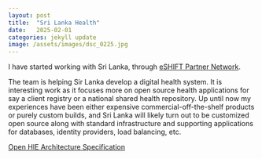 ```yaml
---
layout: post
title:  "Sri Lanka Health"
date:   2025-02-01
categories: jekyll update
image: /assets/images/dsc_0225.jpg
---
```


I have started working with Sri Lanka, through [eSHIFT Partner Network](https://eshift.org).

The team is helping Sir Lanka develop a digital health system.  It is interesting work as it focuses more on open source health applications for say a client registry or a national shared health repository.  Up until now my experiences have been either expensive commercial-off-the-shelf products or purely custom builds, and Sri Lanka will likely turn out to be customized open source along with standard infrastructure and supporting applications for databases, identity providers, load balancing, etc.

[Open HIE Architecture Specification](https://guides.ohie.org/arch-spec/architecture-specification/overview-of-the-architecture)

